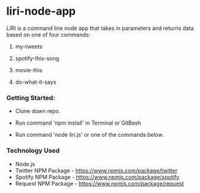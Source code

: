 # liri-node-app

LIRI is a command line node app that takes in parameters and returns data based on one of four commands:

1. my-tweets

2. spotify-this-song

3. movie-this

4. do-what-it-says


### Getting Started:

* Clone down repo.

* Run command 'npm install' in Terminal or GitBash

* Run command 'node liri.js' or one of the commands below.

### Technology Used

* Node.js
* Twitter NPM Package - https://www.npmjs.com/package/twitter
* Spotify NPM Package - https://www.npmjs.com/package/spotify
* Request NPM Package - https://www.npmjs.com/package/request
